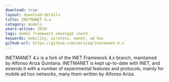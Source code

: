 ```yaml
---
download: true
layout: download-details
title: INETMANET 4.x
category: models
years-active: 2016-
tags: model framework omnetpp5 inet4
keywords: mobility, wireless, manet, ad hoc
github-url: https://github.com/aarizaq/inetmanet-4.x
---
```


INETMANET 4.x is a fork of the INET Framework 4.x branch, maintained by Alfonso
Ariza Quintana. INETMANET is kept up-to-date with INET, and extends it
with a number of experimental features and protocols, mainly for mobile
ad hoc networks, many them written by Alfonso Ariza.
